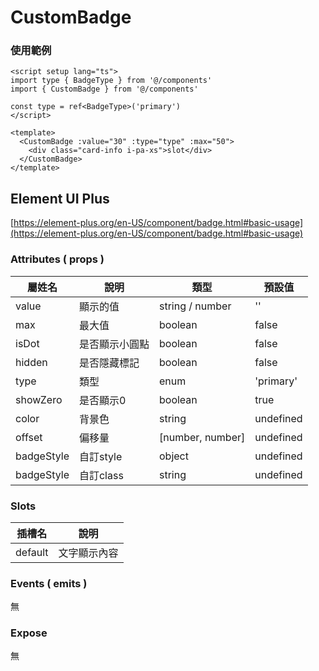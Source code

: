 # CustomBadge

### 使用範例

```vue
<script setup lang="ts">
import type { BadgeType } from '@/components'
import { CustomBadge } from '@/components'

const type = ref<BadgeType>('primary')
</script>

<template>
  <CustomBadge :value="30" :type="type" :max="50">
    <div class="card-info i-pa-xs">slot</div>
  </CustomBadge>
</template>
```

## Element UI Plus

[https://element-plus.org/en-US/component/badge.html#basic-usage](https://element-plus.org/en-US/component/badge.html#basic-usage)

### Attributes ( props )

| 屬姓名     | 說明            | 類型             | 預設值    |
| ---------- | -------------- | ---------------- | --------- |
| value      | 顯示的值        | string / number  | ''        |
| max        | 最大值          | boolean          | false     |
| isDot      | 是否顯示小圓點   | boolean          | false     |
| hidden     | 是否隱藏標記     | boolean          | false     |
| type       | 類型            | enum             | 'primary' |
| showZero   | 是否顯示0       | boolean          | true      |
| color      | 背景色          | string           | undefined |
| offset     | 偏移量          | [number, number] | undefined |
| badgeStyle | 自訂style       | object           | undefined |
| badgeStyle | 自訂class       | string           | undefined |

### Slots

| 插槽名  | 說明         |
| ------- | ------------ |
| default | 文字顯示內容 |

### Events ( emits )

無

### Expose

無
